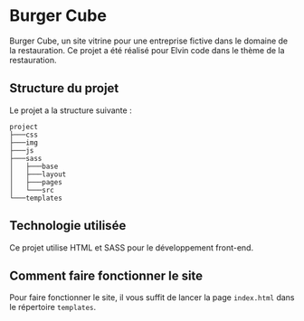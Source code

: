 # Burger Cube

Burger Cube, un site vitrine pour une entreprise fictive dans le domaine de la restauration. Ce projet a été réalisé pour Elvin code dans le thème de la restauration.

## Structure du projet

Le projet a la structure suivante :

```
project 
├───css
├───img
├───js
├───sass
│   ├───base
│   ├───layout
│   ├───pages
│   └───src
└───templates
```

## Technologie utilisée

Ce projet utilise HTML et SASS pour le développement front-end.

## Comment faire fonctionner le site

Pour faire fonctionner le site, il vous suffit de lancer la page `index.html` dans le répertoire `templates`.